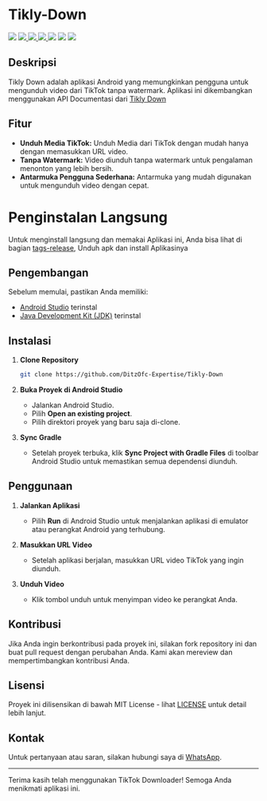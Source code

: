 # Tikly-Down

<img src="https://badges.frapsoft.com/os/v1/open-source.svg?v=103)](https://github.com/ellerbrock/open-source-badges"/>
<a href="https://github.com/DitzOfc-Expertise/Tikly-Down"><img src="https://img.shields.io/github/watchers/DitzOfc-Expertise/Tikly-Down.svg"</a>
<a href="https://github.com/DitzOfc-Expertise/Tikly-Down"><img src="https://img.shields.io/github/stars/DitzOfc-Expertise/Tikly-Down.svg"</a>
<a href="https://github.com/DitzOfc-Expertise/Tikly-Down"><img src="https://img.shields.io/github/forks/DitzOfc-Expertise/Tikly-Down.svg"</a>
<a href="https://github.com/DitzOfc-Expertise/Tikly-Down"><img src="https://img.shields.io/github/repo-size/DitzOfc-Expertise/Tikly-Down.svg"></a>
<a href="https://github.com/DitzOfc-Expertise/Komari_Botz/issues"><img src="https://img.shields.io/github/issues/DitzOfc-Expertise/Tikly-Down"></a>
<img src="https://raw.githubusercontent.com/andreasbm/readme/master/assets/lines/colored.png"/>

## Deskripsi

Tikly Down adalah aplikasi Android yang memungkinkan pengguna untuk mengunduh video dari TikTok tanpa watermark. Aplikasi ini dikembangkan menggunakan API Documentasi dari [Tikly Down](https://api.tiklydown.eu.org)

## Fitur

- **Unduh Media TikTok:** Unduh Media dari TikTok dengan mudah hanya dengan memasukkan URL video.
- **Tanpa Watermark:** Video diunduh tanpa watermark untuk pengalaman menonton yang lebih bersih.
- **Antarmuka Pengguna Sederhana:** Antarmuka yang mudah digunakan untuk mengunduh video dengan cepat.

# Penginstalan Langsung

Untuk menginstall langsung dan memakai Aplikasi ini, Anda bisa lihat di bagian [tags-release](https://github.com/DitzOfc-Expertise/Tikly-Down/releases), Unduh apk dan install Aplikasinya

## Pengembangan

Sebelum memulai, pastikan Anda memiliki:

- [Android Studio](https://developer.android.com/studio) terinstal
- [Java Development Kit (JDK)](https://www.oracle.com/java/technologies/javase-jdk11-downloads.html) terinstal

## Instalasi

1. **Clone Repository**

   ```bash
   git clone https://github.com/DitzOfc-Expertise/Tikly-Down
   ```

2. **Buka Proyek di Android Studio**

   - Jalankan Android Studio.
   - Pilih **Open an existing project**.
   - Pilih direktori proyek yang baru saja di-clone.

3. **Sync Gradle**

   - Setelah proyek terbuka, klik **Sync Project with Gradle Files** di toolbar Android Studio untuk memastikan semua dependensi diunduh.

## Penggunaan

1. **Jalankan Aplikasi**

   - Pilih **Run** di Android Studio untuk menjalankan aplikasi di emulator atau perangkat Android yang terhubung.

2. **Masukkan URL Video**

   - Setelah aplikasi berjalan, masukkan URL video TikTok yang ingin diunduh.

3. **Unduh Video**

   - Klik tombol unduh untuk menyimpan video ke perangkat Anda.

## Kontribusi

Jika Anda ingin berkontribusi pada proyek ini, silakan fork repository ini dan buat pull request dengan perubahan Anda. Kami akan mereview dan mempertimbangkan kontribusi Anda.

## Lisensi

Proyek ini dilisensikan di bawah MIT License - lihat [LICENSE](LICENSE) untuk detail lebih lanjut.

## Kontak

Untuk pertanyaan atau saran, silakan hubungi saya di [WhatsApp](https://wa.me/6285717062467).

---

Terima kasih telah menggunakan TikTok Downloader! Semoga Anda menikmati aplikasi ini.
